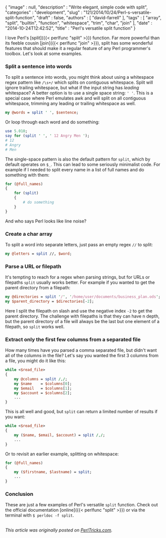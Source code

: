 {
   "image" : null,
   "description" : "Write elegant, simple code with split",
   "categories" : "development",
   "slug" : "121/2014/10/24/Perl-s-versatile-split-function",
   "draft" : false,
   "authors" : [
      "david-farrell"
   ],
   "tags" : [
      "array",
      "split",
      "builtin",
      "function",
      "whitespace",
      "trim",
      "char",
      "join"
   ],
   "date" : "2014-10-24T12:42:52",
   "title" : "Perl's versatile split function"
}


I love Perl's [split]({{< perlfunc "split" >}}) function. Far more powerful than its feeble cousin [join]({{< perlfunc "join" >}}), split has some wonderful features that should make it a regular feature of any Perl programmer's toolbox. Let's look at some examples.

### Split a sentence into words

To split a sentence into words, you might think about using a whitespace regex pattern like `/\s+/` which splits on contiguous whitespace. Split will ignore trailing whitespace, but what if the input string has *leading* whitespace? A better option is to use a single space string: `' '`. This is a special case where Perl emulates awk and will split on all contiguous whitespace, trimming any leading or trailing whitespace as well.

```perl
my @words = split ' ', $sentence;
```

Or loop through each word and do something:

```perl
use 5.010;
say for (split ' ', ' 12 Angry Men ');
# 12
# Angry
# Men
```

The single-space pattern is also the default pattern for `split`, which by default operates on `$_`. This can lead to some seriously minimalist code. For example if I needed to split every name in a list of full names and do something with them:

```perl
for (@full_names)
{
    for (split)
    {
        # do something
    }
}
```

And who says Perl looks like line noise?

### Create a char array

To split a word into separate letters, just pass an empty regex `//` to split:

```perl
my @letters = split //, $word;
```

### Parse a URL or filepath

It's tempting to reach for a regex when parsing strings, but for URLs or filepaths `split` usually works better. For example if you wanted to get the parent directory from a filepath:

```perl
my @directories = split '/', '/home/user/documents/business_plan.ods';
my $parent_directory = $directories[-2];
```

Here I split the filepath on slash and use the negative index `-2` to get the parent directory. The challenge with filepaths is that they can have n depth, but the parent directory of a file will always be the last but one element of a filepath, so `split` works well.

### Extract only the first few columns from a separated file

How many times have you parsed a comma separated file, but didn't want all of the columns in the file? Let's say you wanted the first 3 columns from a file, you might do it like this:

```perl
while <$read_file>
{
    my @columns = split /,/;
    my $name    = $columns[0];
    my $email   = $columns[1];
    my $account = $columns[2];
    ...
}
```

This is all well and good, but `split` can return a limited number of results if you want:

```perl
while <$read_file>
{
    my ($name, $email, $account) = split /,/;
    ...
}
```

Or to revisit an earlier example, splitting on whitespace:

```perl
for (@full_names)
{
    my ($firstname, $lastname) = split;
    ...
}
```

### Conclusion

These are just a few examples of Perl's versatile `split` function. Check out the official documentation [online]({{< perlfunc "split" >}}) or via the terminal with `$ perldoc -f split`.

\
*This article was originally posted on [PerlTricks.com](http://perltricks.com).*
